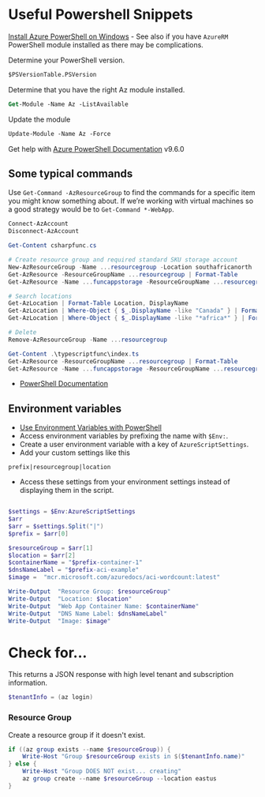 # Useful Powershell Snippets

[Install Azure PowerShell on Windows](https://learn.microsoft.com/en-us/powershell/azure/install-azps-windows?view=azps-11.5.0&tabs=powershell&pivots=windows-psgallery) - See also if you have `AzureRM` PowerShell module installed as there may be complications.

Determine your PowerShell version.
```ps
$PSVersionTable.PSVersion
```
Determine that you have the right Az module installed.
```ps
Get-Module -Name Az -ListAvailable
```

Update the module
```ps
Update-Module -Name Az -Force
```

Get help with [Azure PowerShell Documentation](https://learn.microsoft.com/en-us/powershell/azure/?view=azps-9.6.0) v9.6.0

## Some typical commands

Use `Get-Command -AzResourceGroup` to find the commands for a specific item you might know something about. If we’re working with virtual machines so a good strategy would be to `Get-Command *-WebApp`.

```powershell
Connect-AzAccount
Disconnect-AzAccount

Get-Content csharpfunc.cs

# Create resource group and required standard SKU storage account
New-AzResourceGroup -Name ...resourcegroup -Location southafricanorth
Get-AzResource -ResourceGroupName ...resourcegroup | Format-Table
Get-AzResource -Name ...funcappstorage -ResourceGroupName ...resourcegroup

# Search locations
Get-AzLocation | Format-Table Location, DisplayName
Get-AzLocation | Where-Object { $_.DisplayName -like "Canada" } | Format-Table Location, DisplayName
Get-AzLocation | Where-Object { $_.DisplayName -like "*africa*" } | Format-Table Location, DisplayName

# Delete
Remove-AzResourceGroup -Name ...resourcegroup
```

```PowerShell
Get-Content .\typescriptfunc\index.ts
Get-AzResource -ResourceGroupName ...resourcegroup | Format-Table
Get-AzResource -Name ...funcappstorage -ResourceGroupName ...resourcegroup
```

- [PowerShell Documentation](https://learn.microsoft.com/en-us/powershell/azure/?view=azps-10.0.0&viewFallbackFrom=azps-9.6.0)

## Environment variables

- [Use Environment Variables with PowerShell](https://learn.microsoft.com/en-us/powershell/module/microsoft.powershell.core/about/about_environment_variables?view=powershell-7.3)
- Access environment variables by prefixing the name with `$Env:`.
- Create a user environment variable with a key of `AzureScriptSettings`.
- Add your custom settings like this
```
prefix|resourcegroup|location
```

- Access these settings from your environment settings instead of displaying them in the script.

```powershell

$settings = $Env:AzureScriptSettings
$arr
$arr = $settings.Split("|")
$prefix = $arr[0]

$resourceGroup = $arr[1]
$location = $arr[2]
$containerName = "$prefix-container-1"
$dnsNameLabel = "$prefix-aci-example"
$image =  "mcr.microsoft.com/azuredocs/aci-wordcount:latest"

Write-Output  "Resource Group: $resourceGroup"
Write-Output  "Location: $location"
Write-Output  "Web App Container Name: $containerName"
Write-Output  "DNS Name Label: $dnsNameLabel"
Write-Output  "Image: $image"

```

# Check for...

This returns a JSON response with high level tenant and subscription information.

```powershell
$tenantInfo = (az login)
```
### Resource Group

Create a resource group  if it doesn't exist.

```powershell
if ((az group exists --name $resourceGroup)) {
    Write-Host "Group $resourceGroup exists in $($tenantInfo.name)"
} else {
    Write-Host "Group DOES NOT exist... creating"
    az group create --name $resourceGroup --location eastus
}
```
